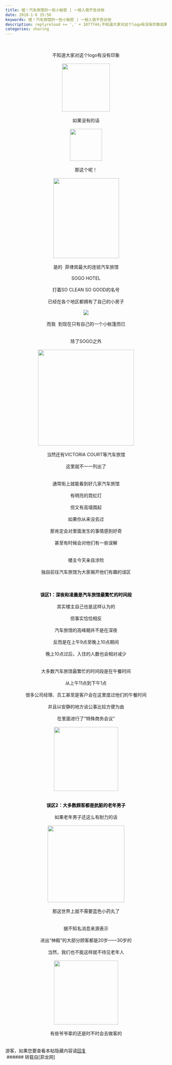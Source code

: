 ```yaml
---
title: 嘘！汽车旅馆的一些小秘密 | 一般人我不告诉他
date: 2018-1-6 15:56
keywords: 嘘！汽车旅馆的一些小秘密 | 一般人我不告诉他
description: replyreload += ',' + 1077744;不知道大家对这个logo有没有印象如果没有的话那这个呢！是的  菲律宾最大的连锁汽车旅馆SOGO HOTEL打着SO CLEAN SO GOOD的名号已经在各个地区都拥有了自己的小房子而我  到现在只有自己的一个小帐篷而已除了SOGO之外当然还有VICTORIA COURT等汽车旅馆这里就不一一列出了通常街上就能看到好几家汽车旅馆有明亮的霓虹灯但又有高墙围起如果你从来没去过那肯定会对里面发生的事情感到好奇甚至有时候会对他们有一些误解楼主今天亲自涉险独自前往汽车旅馆为大家揭开他们有趣的误区误区1：深夜和凌晨是汽车旅馆最繁忙的时间段其实楼主自己也是这样认为的但事实恰恰相反汽车旅馆的高峰期并不是在深夜反而是在上午9点至晚上10点期间晚上10点过后，入住的人数也会相对减少大多数汽车旅馆最繁忙的时间段是在午餐时间从上午11点到下午1点很多公司经理、员工甚至是客户会在这里度过他们的午餐时间并且以安静的地方谈公事比较方便为由在里面进行了“特殊商务会议”误区2：大多数顾客都是肮脏的老年男子如果老年男子还这么有耐力的话那这世界上就不需要蓝色小药丸了据不知名消息来源表示进出“神殿”的大部分顾客都是20岁——30岁的当然，我们也不能这样就不待见老年人有些爷爷辈的还是时不时会去做客的游客，如果您要查看本帖隐藏内容请回复
categories: sharing
---
```

<td class="t_f" id="postmessage_1077744">

<script type="911c1f59541192371a0bade9-text/javascript">replyreload += ',' + 1077744;</script><br/>
<br/>
<div align="center">不知道大家对这个logo有没有印象</div><br/>
<div align="center"><img alt="" border="0" class="zoom" data-cf-modified-911c1f59541192371a0bade9-="" file="http://www.hotelsogo.com/images/SogoLady.jpg" height="150" id="aimg_flf9f" onclick="" onmouseover="" src="http://www.hotelsogo.com/images/SogoLady.jpg" width="150"/></div><br/>
<div align="center">如果没有的话</div><br/>
<div align="center"><img alt="" border="0" class="zoom" data-cf-modified-911c1f59541192371a0bade9-="" file="http://kulianw.com/uploads/allimg/161230/140K63326-7.jpg" height="100" id="aimg_E78qO" onclick="" onmouseover="" src="http://kulianw.com/uploads/allimg/161230/140K63326-7.jpg" width="100"/></div><br/>
<div align="center">那这个呢！</div><br/>
<div align="center"><img alt="" border="0" class="zoom" data-cf-modified-911c1f59541192371a0bade9-="" file="http://www.hotelsogo.com/images/logo.jpg" height="250" id="aimg_O7JUu" onclick="" onmouseover="" src="http://www.hotelsogo.com/images/logo.jpg" width="205"/></div><br/>
<div align="center">是的  菲律宾最大的连锁汽车旅馆</div><br/>
<div align="center">SOGO HOTEL</div><br/>
<div align="center">打着SO CLEAN SO GOOD的名号</div><br/>
<div align="center">已经在各个地区都拥有了自己的小房子</div><br/>
<div align="center">

<img aid="729618" data-cf-modified-911c1f59541192371a0bade9-="" file="data/attachment/forum/201801/06/160045yocq8r5rgh88b5n8.jpg.thumb.jpg" id="aimg_729618" inpost="1" onclick="" onmouseover="" src="http://www.flw.ph/data/attachment/forum/201801/06/160045yocq8r5rgh88b5n8.jpg" style="cursor:pointer" zoomfile="data/attachment/forum/201801/06/160045yocq8r5rgh88b5n8.jpg"/>


</div><br/>
<div align="center">而我  到现在只有自己的一个小帐篷而已</div><br/>
<br/>
<div align="center">除了SOGO之外</div><br/>
<div align="center"><img alt="" border="0" class="zoom" data-cf-modified-911c1f59541192371a0bade9-="" file="https://rec-data.kalibrr.com/logos/NX9M6G4ZTLN5QDACQDWQ-5a1407bb.jpg" height="300" id="aimg_D8zp7" onclick="" onmouseover="" src="https://rec-data.kalibrr.com/logos/NX9M6G4ZTLN5QDACQDWQ-5a1407bb.jpg" width="300"/></div><br/>
<div align="center">当然还有VICTORIA COURT等汽车旅馆</div><br/>
<div align="center">这里就不一一列出了</div><br/>
<br/>
<div align="center">通常街上就能看到好几家汽车旅馆</div><br/>
<div align="center">有明亮的霓虹灯</div><br/>
<div align="center">但又有高墙围起</div><br/>
<div align="center">如果你从来没去过</div><br/>
<div align="center">那肯定会对里面发生的事情感到好奇</div><br/>
<div align="center">甚至有时候会对他们有一些误解</div><br/>
<br/>
<div align="center">楼主今天亲自涉险</div><br/>
<div align="center">独自前往汽车旅馆为大家揭开他们有趣的误区</div><br/>
<br/>
<br/>
<div align="center"><strong><font color="#000000">误区1：深夜和凌晨是汽车旅馆最繁忙的时间段</font></strong></div><br/>
<div align="center">其实楼主自己也是这样认为的</div><br/>
<div align="center">但事实恰恰相反</div><br/>
<div align="center">汽车旅馆的高峰期并不是在深夜</div><br/>
<div align="center">反而是在上午9点至晚上10点期间</div><br/>
<div align="center">晚上10点过后，入住的人数也会相对减少</div><br/>
<br/>
<div align="center">大多数汽车旅馆最繁忙的时间段是在午餐时间</div><br/>
<div align="center">从上午11点到下午1点</div><br/>
<div align="center">很多公司经理、员工甚至是客户会在这里度过他们的午餐时间</div><br/>
<div align="center">并且以安静的地方谈公事比较方便为由</div><br/>
<div align="center">在里面进行了“特殊商务会议”</div><br/>
<div align="center"><img alt="" border="0" class="zoom" data-cf-modified-911c1f59541192371a0bade9-="" file="http://img.youbiaoqing.com/u/001e553d938e8dabdbf5be61be9260a3.png" height="200" id="aimg_le6on" onclick="" onmouseover="" src="http://img.youbiaoqing.com/u/001e553d938e8dabdbf5be61be9260a3.png" width="200"/></div><br/>
<br/>
<div align="center"><strong><font color="#000000">误区2：大多数顾客都是肮脏的老年男子</font></strong></div><br/>
<div align="center">如果老年男子还这么有耐力的话</div><br/>
<div align="center"><img alt="" border="0" class="zoom" data-cf-modified-911c1f59541192371a0bade9-="" file="http://tu.mojibiaoqing.com/wp-content/uploads/image/1460/04.gif" height="240" id="aimg_w8K8d" onclick="" onmouseover="" src="http://tu.mojibiaoqing.com/wp-content/uploads/image/1460/04.gif" width="240"/></div><br/>
<div align="center">那这世界上就不需要蓝色小药丸了</div><br/>
<br/>
<div align="center">据不知名消息来源表示</div><br/>
<div align="center">进出“神殿”的大部分顾客都是20岁——30岁的</div><br/>
<div align="center">当然，我们也不能这样就不待见老年人</div><br/>
<div align="center"><img alt="" border="0" class="zoom" data-cf-modified-911c1f59541192371a0bade9-="" file="http://img.youbiaoqing.com/u/41ac83a0218386ff747c6d95ede7f1dc.png" height="200" id="aimg_EpdFG" onclick="" onmouseover="" src="http://img.youbiaoqing.com/u/41ac83a0218386ff747c6d95ede7f1dc.png" width="200"/></div><br/>
<div align="center">有些爷爷辈的还是时不时会去做客的</div><br/>
<br/>
<div class="locked">游客，如果您要查看本帖隐藏内容请<a data-cf-modified-911c1f59541192371a0bade9-="" href="forum.php?mod=post&amp;action=reply&amp;fid=47&amp;tid=310386" onclick="if (!window.__cfRLUnblockHandlers) return false; showWindow('reply', this.href)">回复</a></div><img alt="" border="0" onclick="" onmouseover="" smilieid="152" src="static/image/smiley/default/titter.gif"/><img alt="" border="0" onclick="" onmouseover="" smilieid="152" src="static/image/smiley/default/titter.gif"/></td>
###### 转载自[菲龙网]